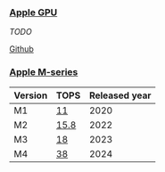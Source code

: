 ### [Apple GPU](https://dougallj.github.io/applegpu/docs.html)
*TODO*

[Github](https://github.com/dougallj/applegpu)

### [Apple M-series](https://en.wikipedia.org/wiki/Apple_M4)

| Version | TOPS                                                                   | Released year |
| ------- | ---------------------------------------------------------------------- | ------------- |
| M1      | [11](https://en.wikipedia.org/wiki/Apple_M1)                           | 2020          |
| M2      | [15.8](https://en.wikipedia.org/wiki/Apple_M2)                         | 2022          |
| M3      | [18](https://en.wikipedia.org/wiki/Apple_M3)                           | 2023          |
| M4      | [38](https://www.apple.com/newsroom/2024/05/apple-introduces-m4-chip/) | 2024          |

